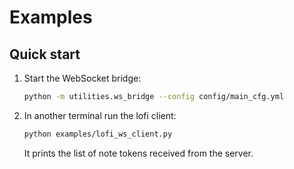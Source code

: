 # Examples

## Quick start

1. Start the WebSocket bridge:
   ```bash
   python -m utilities.ws_bridge --config config/main_cfg.yml
   ```
2. In another terminal run the lofi client:
   ```bash
   python examples/lofi_ws_client.py
   ```
   It prints the list of note tokens received from the server.

